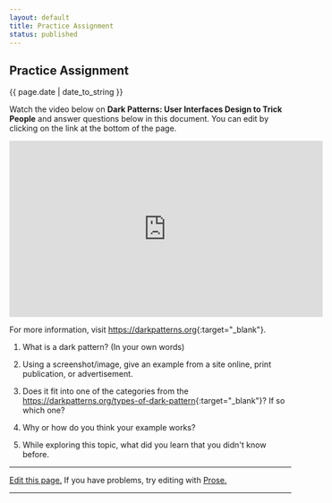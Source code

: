 ```yaml
---
layout: default
title: Practice Assignment
status: published
---
```


## Practice Assignment
{{ page.date | date_to_string }}

Watch the video below on **Dark Patterns: User Interfaces Design to Trick People** and answer questions below in this document. You can edit by clicking on the link at the bottom of the page.

<iframe width="560" height="315" src="https://www.youtube.com/embed/zaubGV2OG5U?ecver=1" frameborder="0" allowfullscreen></iframe>

For more information, visit <https://darkpatterns.org>{:target="_blank"}.

1. What is a dark pattern? (In your own words)

2. Using a screenshot/image, give an example from a site online, print publication, or advertisement.

3. Does it fit into one of the categories from the <https://darkpatterns.org/types-of-dark-pattern>{:target="_blank"}? If so which one?

4. Why or how do you think your example works?

5. While exploring this topic, what did you learn that you didn't know before.

<!-- When you are finished editing, feel free to delete the links below. -->

<hr>

<a href="{{site.repo}}/edit/{{site.branch}}/{{page.path}}">Edit this page.</a> If you have problems, try editing with <a href= "http://prose.io/#{{site.repo}}/edit/{{site.branch}}/{{ page.path }}">Prose.</a>

<hr>
